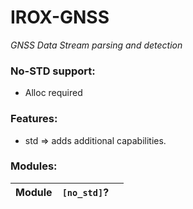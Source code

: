 IROX-GNSS
===========

*GNSS Data Stream parsing and detection*

### No-STD support:

* Alloc required

### Features:

* std => adds additional capabilities.

### Modules:

| Module | `[no_std]`? |  |
|--------|-------------|--| 

[no_std]: https://img.shields.io/badge/no__std-yes-green

[std]: https://img.shields.io/badge/feature-std-lightgrey
